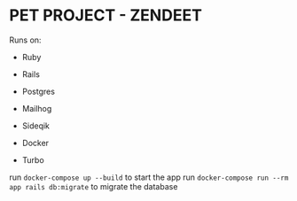 # PET PROJECT - ZENDEET


Runs on:

* Ruby 

* Rails

* Postgres

* Mailhog

* Sideqik

* Docker

* Turbo


run ```docker-compose up --build``` to start the app
run ```docker-compose run --rm app rails db:migrate``` to migrate the database
